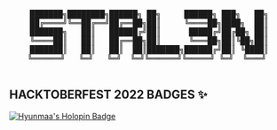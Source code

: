 <div align = "center">
  <pre>    
███████╗████████╗██████╗ ██╗     ██████╗ ███╗   ██╗
██╔════╝╚══██╔══╝██╔══██╗██║     ╚════██╗████╗  ██║
███████╗   ██║   ██████╔╝██║      █████╔╝██╔██╗ ██║
╚════██║   ██║   ██╔══██╗██║      ╚═══██╗██║╚██╗██║
███████║   ██║   ██║  ██║███████╗██████╔╝██║ ╚████║
╚══════╝   ╚═╝   ╚═╝  ╚═╝╚══════╝╚═════╝ ╚═╝  ╚═══╝ 
  </pre>
</div>

## HACKTOBERFEST 2022 BADGES ✨
[![Hyunmaa's Holopin Badge](https://holopin.me/hyunmaa)](https://holopin.io/@hyunmaa)
